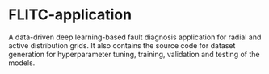 # FLITC-application
A data-driven deep learning-based fault diagnosis application for radial and active distribution grids. 
It also contains the source code for dataset generation for hyperparameter tuning, training, validation and testing of the models.   
